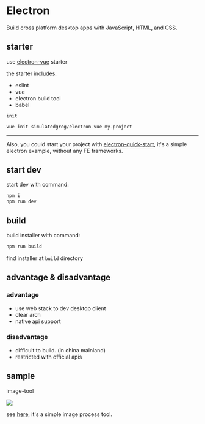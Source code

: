 # Electron

Build cross platform desktop apps with JavaScript, HTML, and CSS.

## starter

use [electron-vue](https://github.com/SimulatedGREG/electron-vue) starter

the starter includes:

* eslint
* vue
* electron build tool
* babel

`init`

```bash
vue init simulatedgreg/electron-vue my-project
```

---

Also, you could start your project with [electron-quick-start](https://github.com/electron/electron-quick-start), it's a simple electron example, without any FE frameworks.

## start dev

start dev with command:

```bash
npm i
npm run dev
```

## build

build installer with command:

```bash
npm run build
```

find installer at `build` directory

## advantage & disadvantage

### advantage

* use web stack to dev desktop client
* clear arch
* native api support

### disadvantage

* difficult to build. (in china mainland)
* restricted with official apis

## sample

image-tool

![](https://res.cloudinary.com/digf90pwi/image/upload/v1504353841/2017-09-02_20-00-45_x6v4jy.gif)

see [here](https://github.com/Soontao/image-tool), it's a simple image process tool.